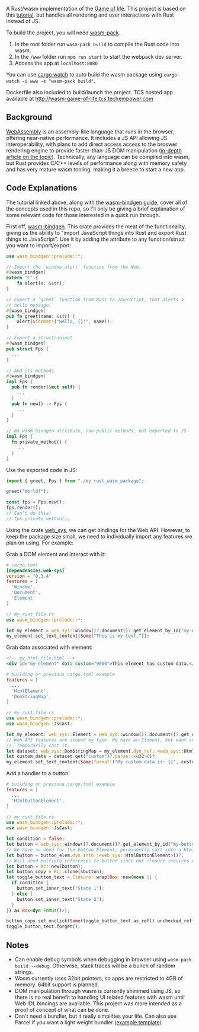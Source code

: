 A Rust/wasm implementation of the <a href="https://en.wikipedia.org/wiki/Conway%27s_Game_of_Life">Game of life</a>. This project is based on this <a href="https://rustwasm.github.io/docs/book/">tutorial</a>, but handles all rendering and user interactions with Rust instead of JS.

To build the project, you will need <a href="https://rustwasm.github.io/wasm-pack/installer/">wasm-pack</a>.
1. In the root folder run `wasm-pack build` to compile the Rust code into wasm.
2. In the `/www` folder run `npm run start` to start the webpack dev server.
3. Access the app at `localhost:8080`

You can use <a href="https://github.com/passcod/cargo-watch">cargo watch</a> to auto build the wasm package using `cargo-watch -i www -s "wasm-pack build"`.

Dockerfile also included to build/launch the project.
TCS hosted app available at http://wasm-game-of-life.tcs.techempower.com

<h2>Background</h2>
<a href="https://developer.mozilla.org/en-US/docs/WebAssembly">WebAssembly</a> is an assembly-like language that runs in the browser, offering near-native performance. It includes a JS API allowing JS interoperability, with plans to add direct access access to the broswer rendering engine to provide faster-than-JS DOM manipulation (<a href="https://hacks.mozilla.org/2019/08/webassembly-interface-types/">in-depth article on the topic</a>). Technically, any language can be compiled into wasm, but Rust provides C/C++ levels of performance along with memory safety and has very mature wasm tooling, making it a breeze to start a new app.

<h2>Code Explanations</h2>
The tutorial linked above, along with the <a href="https://rustwasm.github.io/docs/wasm-bindgen/introduction.html">wasm-bindgen guide</a>, cover all of the concepts used in this repo, so I'll only be giving a brief explanation of some relevant code for those interested in a quick run through.

First off, <a href="https://github.com/rustwasm/wasm-bindgen">wasm-bindgen</a>. This crate provides the meat of the functionality, giving us the ability to "import JavaScript things into Rust and export Rust things to JavaScript". Use it by adding the attribute to any function/struct you want to import/export:
``` rust
use wasm_bindgen::prelude::*;

// Import the `window.alert` function from the Web.
#[wasm_bindgen]
extern "C" {
    fn alert(s: &str);
}

// Export a `greet` function from Rust to JavaScript, that alerts a
// hello message.
#[wasm_bindgen]
pub fn greet(name: &str) {
    alert(&format!("Hello, {}!", name));
}

// Export a struct/object
#[wasm_bindgen]
pub struct Fps {
  ...
}

// And its methods
#[wasm_bindgen]
impl Fps {
  pub fn render(&mut self) {
    ...
  }
  pub fn new() -> Fps {
    ...
  }
}

// No wasm_bindgen attribute, non-public methods, not exported to JS
impl Fps {
  fn private_method() {
    ...
  }
}
```
Use the exported code in JS:
``` javascript
import { greet, Fps } from "./my_rust_wasm_package";

greet("World!");

const fps = Fps.new();
fps.render();
// Can't do this!
// fps.private_method();
```

Using the crate <a href="https://docs.rs/web-sys/0.3.40/web_sys/">web_sys</a>, we can get bindings for the Web API. However, to keep the package size small, we need to individually import any features we plan on using. For example:

Grab a DOM element and interact with it:
``` toml
# cargo.toml
[dependencies.web-sys]
version = "0.3.4"
features = [
  'Window',
  'Document',
  'Element'
]
```
``` rust
// my_rust_file.rs
use wasm_bindgen::prelude::*;

let my_element = web_sys::window()?.document()?.get_element_by_id("my-element")?;
my_element.set_text_content(Some("This is my text."));
```
Grab data associated with element:
``` html
<!-- my_html_file.html -->
<div id="my-element" data-custom="9000">This element has custom data.</div>
```
``` toml
# building on previous cargo.toml example
features = [
  ...
  'HtmlElement',
  'DomStringMap',
]
```
``` rust
// my_rust_file.rs
use wasm_bindgen::prelude::*;
use wasm_bindgen::JsCast;

let my_element: web_sys::Element = web_sys::window()?.document()?.get_element_by_id("my-element")?;
// Web API features are scoped by type. We have an Element, but want an HtmlElement to access the dataset.
//  Temporarily cast it.
let dataset: web_sys::DomStringMap = my_element.dyn_ref::<web_sys::HtmlElement>()?.dataset();
let custom_data = dataset.get("custom")?.parse::<u32>()?;
my_element.set_text_content(Some(format!("My custom data is: {}", custom_data)));
```
Add a handler to a button:
``` toml
# building on previous cargo.toml example
features = [
  ...
  'HtmlButtonElement',
]
```
``` rust
// my_rust_file.rs
use wasm_bindgen::prelude::*;
use wasm_bindgen::JsCast;

let condition = false;
let button = web_sys::window()?.document()?.get_element_by_id("my-button")?;
// We have no need for the button Element, permanently cast into a HtmlButtonElement
let button = button_elem.dyn_into::<web_sys::HtmlButtonElement>()?;
// Will need multiple references to button since our closure requires us to move a reference out of the current scope
let button = Rc::new(button);
let button_copy = Rc::clone(&button);
let toggle_button_text = Closure::wrap(Box::new(move || {
  if condition {
    button.set_inner_text("State 1");
  } else {
    button.set_inner_text("State 2");
  }
}) as Box<dyn FnMut()>);

button_copy.set_onclick(Some(toggle_button_text.as_ref().unchecked_ref()));
toggle_button_text.forget();
```
<h2>Notes</h2>

- Can enable debug symbols when debugging in browser using `wasm-pack build --debug`. Otherwise, stack traces will be a bunch of random strings.
- Wasm currently uses 32bit pointers, so apps are restricted to 4GB of memory. 64bit support is planned.
- DOM manipulation through wasm is currently shimmed using JS, so there is no real benefit to handling UI related features with wasm until Web IDL bindings are available. This project was more intended as a proof of concept of what can be done.
- Don't need a bundler, but it really simplifies your life. Can also use Parcel if you want a light weight bundler (<a href="https://github.com/rustwasm/rust-parcel-template">example template</a>).
